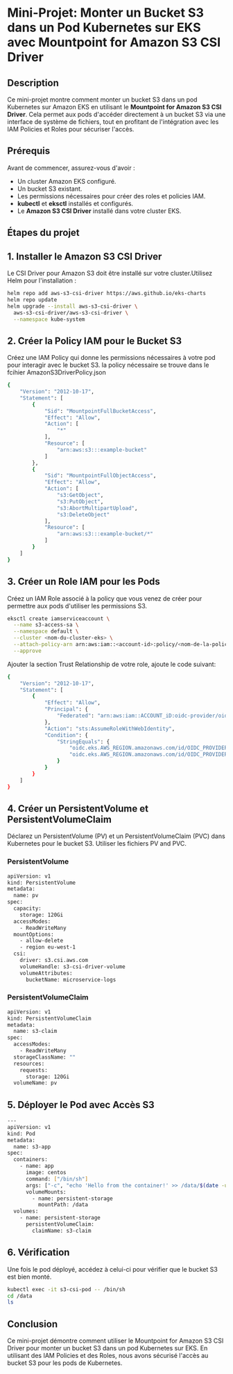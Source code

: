 # Mini-Projet: Monter un Bucket S3 dans un Pod Kubernetes sur EKS avec Mountpoint for Amazon S3 CSI Driver

## Description

Ce mini-projet montre comment monter un bucket S3 dans un pod Kubernetes sur Amazon EKS en utilisant le **Mountpoint for Amazon S3 CSI Driver**. Cela permet aux pods d'accéder directement à un bucket S3 via une interface de système de fichiers, tout en profitant de l'intégration avec les IAM Policies et Roles pour sécuriser l'accès.

## Prérequis

Avant de commencer, assurez-vous d'avoir :

- Un cluster Amazon EKS configuré.
- Un bucket S3 existant.
- Les permissions nécessaires pour créer des roles et policies IAM.
- **kubectl** et **eksctl** installés et configurés.
- Le **Amazon S3 CSI Driver** installé dans votre cluster EKS.

## Étapes du projet

## 1. Installer le Amazon S3 CSI Driver

Le CSI Driver pour Amazon S3 doit être installé sur votre cluster.Utilisez Helm pour l'installation :
```bash
helm repo add aws-s3-csi-driver https://aws.github.io/eks-charts
helm repo update
helm upgrade --install aws-s3-csi-driver \
  aws-s3-csi-driver/aws-s3-csi-driver \
  --namespace kube-system
```

## 2. Créer la Policy IAM pour le Bucket S3
Créez une IAM Policy qui donne les permissions nécessaires à votre pod pour interagir avec le bucket S3. la policy nécessaire se trouve dans le fcihier AmazonS3DriverPolicy.json
```bash
{
    "Version": "2012-10-17",
    "Statement": [
        {
            "Sid": "MountpointFullBucketAccess",
            "Effect": "Allow",
            "Action": [
                "*"
            ],
            "Resource": [
                "arn:aws:s3:::example-bucket"
            ]
        },
        {
            "Sid": "MountpointFullObjectAccess",
            "Effect": "Allow",
            "Action": [
                "s3:GetObject",
                "s3:PutObject",
                "s3:AbortMultipartUpload",
                "s3:DeleteObject"
            ],
            "Resource": [
                "arn:aws:s3:::example-bucket/*"
            ]
        }
    ]
}
```

## 3. Créer un Role IAM pour les Pods
Créez un IAM Role associé à la policy que vous venez de créer pour permettre aux pods d'utiliser les permissions S3.
```bash
eksctl create iamserviceaccount \
  --name s3-access-sa \
  --namespace default \
  --cluster <nom-du-cluster-eks> \
  --attach-policy-arn arn:aws:iam::<account-id>:policy/<nom-de-la-policy> \
  --approve
```
Ajouter la section Trust Relationship de votre role, ajoute le code suivant:
```bash
{
    "Version": "2012-10-17",
    "Statement": [
        {
            "Effect": "Allow",
            "Principal": {
                "Federated": "arn:aws:iam::ACCOUNT_iD:oidc-provider/oidc.eks.AWS_REGION.amazonaws.com/id/OIDC_PROVIDER_ID"
            },
            "Action": "sts:AssumeRoleWithWebIdentity",
            "Condition": {
                "StringEquals": {
                    "oidc.eks.AWS_REGION.amazonaws.com/id/OIDC_PROVIDER_ID:aud": "sts.amazonaws.com",
                    "oidc.eks.AWS_REGION.amazonaws.com/id/OIDC_PROVIDER_ID:sub": "system:serviceaccount:kube-system:s3-csi-*"
                }
            }
        }
    ]
}
```
## 4. Créer un PersistentVolume et PersistentVolumeClaim
Déclarez un PersistentVolume (PV) et un PersistentVolumeClaim (PVC) dans Kubernetes pour le bucket S3. Utiliser les fichiers PV and PVC.

### PersistentVolume
```bash
apiVersion: v1
kind: PersistentVolume
metadata:
  name: pv
spec:
  capacity:
    storage: 120Gi 
  accessModes:
    - ReadWriteMany 
  mountOptions:
    - allow-delete
    - region eu-west-1  
  csi:
    driver: s3.csi.aws.com 
    volumeHandle: s3-csi-driver-volume
    volumeAttributes:
      bucketName: microservice-logs 
```

### PersistentVolumeClaim
```bash
apiVersion: v1
kind: PersistentVolumeClaim
metadata:
  name: s3-claim
spec:
  accessModes:
    - ReadWriteMany 
  storageClassName: "" 
  resources:
    requests:
      storage: 120Gi 
  volumeName: pv
```

## 5. Déployer le Pod avec Accès S3
```bash
---
apiVersion: v1
kind: Pod
metadata:
  name: s3-app
spec:
  containers:
    - name: app
      image: centos
      command: ["/bin/sh"]
      args: ["-c", "echo 'Hello from the container!' >> /data/$(date -u).txt; tail -f /dev/null"]
      volumeMounts:
        - name: persistent-storage
          mountPath: /data
  volumes:
    - name: persistent-storage
      persistentVolumeClaim:
        claimName: s3-claim
```

## 6. Vérification
Une fois le pod déployé, accédez à celui-ci pour vérifier que le bucket S3 est bien monté.
```bash
kubectl exec -it s3-csi-pod -- /bin/sh
cd /data
ls
```

## Conclusion
Ce mini-projet démontre comment utiliser le Mountpoint for Amazon S3 CSI Driver pour monter un bucket S3 dans un pod Kubernetes sur EKS. En utilisant des IAM Policies et des Roles, nous avons sécurisé l'accès au bucket S3 pour les pods de Kubernetes.
